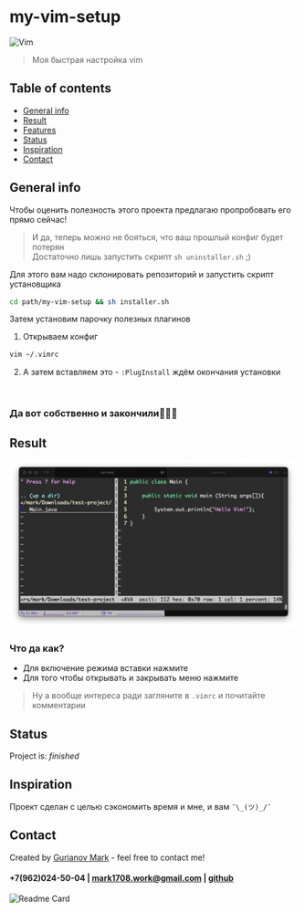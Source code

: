 # my-vim-setup
![Vim](https://img.shields.io/badge/-vim-0a0a0a?style=for-the-badge&logo=vim)
<br/>

> Моя быстрая настройка vim

## Table of contents
* [General info](#general-info)
* [Result](#result)
* [Features](#features)
* [Status](#status)
* [Inspiration](#inspiration)
* [Contact](#contact)


## General info
Чтобы оценить полезность этого проекта предлагаю пропробовать его прямо сейчас! 
> И да, теперь можно не бояться, что ваш прошлый конфиг будет потерян<br/>
> Достаточно лишь запустить скрипт `sh uninstaller.sh` ;)


Для этого вам надо склонировать репозиторий и запустить скрипт установщика
```bash
cd path/my-vim-setup && sh installer.sh
```
Затем установим парочку полезных плагинов
1. Открываем конфиг
```bash
vim ~/.vimrc
```
2. А затем вставляем это - `:PlugInstall` ждём окончания установки
<br/>

### Да вот собственно и закончили🤷🏻‍♂️

## Result
<img src="https://github.com/Mark1708/my-vim-setup/raw/main/demo.png" width="700"> 

### Что да как?
* Для включение режима вставки нажмите <F2>
* Для того чтобы открывать и закрывать меню нажмите <F3>
> Ну а вообще интереса ради загляните в `.vimrc` и почитайте комментарии

## Status
Project is: _finished_

## Inspiration
Проект сделан с целью сэкономить время и мне, и вам `¯\_(ツ)_/¯`

## Contact
Created by [Gurianov Mark](https://mark1708.github.io/) - feel free to contact me!
#### +7(962)024-50-04 | mark1708.work@gmail.com | [github](http://github.com/Mark1708)

![Readme Card](https://github-readme-stats.vercel.app/api/pin/?username=mark1708&repo=my-vim-setup&theme=chartreuse-dark&show_icons=true)

